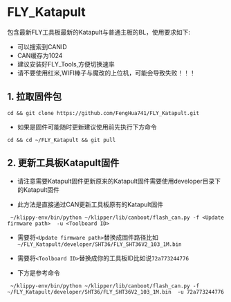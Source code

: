 # FLY_Katapult

包含最新FLY工具板最新的Katapult与普通主板的BL，使用要求如下:

* 可以搜索到CANID
* CAN缓存为1024
* 建议安装好FLY_Tools,方便切换速率
* 请不要使用红米,WIFI棒子与魔改的上位机，可能会导致失败！！！

## 1. 拉取固件包

```
cd && git clone https://github.com/FengHua741/FLY_Katapult.git
```

* 如果是固件可能随时更新建议使用前先执行下方命令

```
cd && cd ~/FLY_Katapult && git pull
```

## 2. 更新工具板Katapult固件

* 请注意需要Katapult固件更新原来的Katapult固件需要使用developer目录下的Katapult固件

* 此方法是直接通过CAN更新工具板原有的Katapult固件

```
 ~/klippy-env/bin/python ~/klipper/lib/canboot/flash_can.py -f <Update firmware path>  -u <Toolboard ID>
```

* 需要将`<Update firmware path>`替换成固件路径比如 `~/FLY_Katapult/developer/SHT36/FLY_SHT36V2_103_1M.bin`
* 需要将`<Toolboard ID>`替换成你的工具板ID比如说`72a773244776`

* 下方是参考命令

```
 ~/klippy-env/bin/python ~/klipper/lib/canboot/flash_can.py -f ~/FLY_Katapult/developer/SHT36/FLY_SHT36V2_103_1M.bin  -u 72a773244776
```

